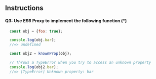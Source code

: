 ## Instructions

#### Q3: Use ES6 Proxy to implement the following function (*)

```js
  const obj = {foo: true};

  console.log(obj.bar);
  //=> undefined

  const obj2 = knownProp(obj);

  // Throws a TypeError when you try to access an unknown property
  console.log(obj2.bar);
  //=> [TypeError] Unknown property: bar
```
